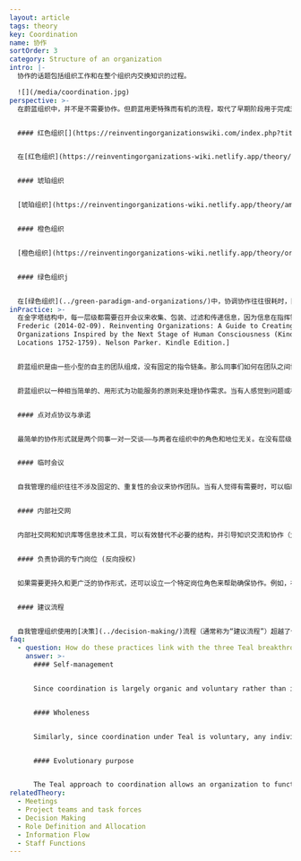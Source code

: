 ```yaml
---
layout: article
tags: theory
key: Coordination
name: 协作
sortOrder: 3
category: Structure of an organization
intro: |-
  协作的话题包括组织工作和在整个组织内交换知识的过程。

  ![](/media/coordination.jpg)
perspective: >-
  在蔚蓝组织中，并不是不需要协作。但蔚蓝用更特殊而有机的流程，取代了早期阶段用于完成这种协作的老板和管理角色以及无休止的会议，这些流程包括同事之间的直接协议和承诺、临时会议、内部社交网络上的对话，或设置特定岗位角色支持协作。预制的支撑决策的建议流程，也是蔚蓝协作的基础。


  #### 红色组织[](https://reinventingorganizationswiki.com/index.php?title=Coordination&action=edit&section=2 "\<span>\<span>\</span>\<span>\<span>Red\</span>\</span>\</span> Organizations")


  在[红色组织](https://reinventingorganizations-wiki.netlify.app/theory/red-organizations/)中，协作本质上是与权力相结合的临时性职能：协作通常只依赖于老板进行协调的能力。


  #### 琥珀组织


  [琥珀组织](https://reinventingorganizations-wiki.netlify.app/theory/amber-paradigm-and-organizations/)强调秩序和可预测性。协作主要通过每个人必守的正式流程来实现。琥珀组织的特点是静态性，这意味着除了已经建立的流程之外，几乎没有其他必要的协作行动。


  #### 橙色组织


  [橙色组织](https://reinventingorganizations-wiki.netlify.app/theory/orange-paradigm-and-organizations/)靠不断的创新和优化进行竞争。这意味着各单元之间更需要协作。协作的主要手段是会议、分级决策结构和对岗位角色的明确定义。尤其是通过会议尝试挖掘团队的智慧。这类组织的每一级都有定期的、固定的（通常是每周的）团队会议，以及关于特定计划的大量项目和跨职能会议。


  #### 绿色组织j


  在[绿色组织](../green-paradigm-and-organizations/)中，协调协作往往很耗时，因为这些组织的文化往往更在意人们的感受。投入很多时间尝试在一些可能对立的观点上达成共识。这种平等的做法可能导致令人沮丧的冗长会议和低效决策。因此，同事们有时会觉得有必要回到幕后权力（群众领袖）的游戏中来。
inPractice: >-
  在金字塔结构中，每一层级都需要召开会议来收集、包装、过滤和传递信息，因为信息在指挥链内上下流动。在自我管理结构中，几乎完全不需要这些会议。在传统组织中，层级越高，你的会议超负荷会越严重。一个高级经理典型的一天是连续的会议。有个笑话说，在大多数组织中，等级较低的人在工作，而高层的人在开会。因为在功能性的金字塔结构中，没有找到更有效的协调方法。成员位置越高，越会需要处理八方汇聚而来的线条。只有在最高层，销售、市场、研发、生产、人力资源和财务等不同的部门才能相遇而得到协调机会。于是决策自然被推到最高层，因为这是唯一可以根据来自不同角度的信息做出决策与权衡的层面。一个确定性的事实是：通常金字塔形的形状下，组织高层的人会抱怨会议超负荷，而下面的人则会感到缺乏负赋能赋权而得的积极性。^\[Laloux,
  Frederic (2014-02-09). Reinventing Organizations: A Guide to Creating
  Organizations Inspired by the Next Stage of Human Consciousness (Kindle
  Locations 1752-1759). Nelson Parker. Kindle Edition.]


  蔚蓝组织是由一些小型的自主的团队组成，没有固定的指令链条。那么同事们如何在团队之间协调行动呢？如何阻止组织的脱节解体？


  蔚蓝组织以一种相当简单的、用形式为功能服务的原则来处理协作需求。当有人感觉到问题或机会时，就召开临时会议。如果需要一种更持久的协作形式，也可以创建一个特定的岗位角色（详见下文 负责协调的专门岗位）。^\[Laloux, Frederic (2014-02-09). Reinventing Organizations: A Guide to Creating Organizations Inspired by the Next Stage of Human Consciousness (Kindle Locations 1810-1814). Nelson Parker. Kindle Edition.]


  #### 点对点协议与承诺


  最简单的协作形式就是两个同事一对一交谈——与两者在组织中的角色和地位无关。在没有层级结构的开放性单元网络机制下，不存在越界越权的概念。当一个同事想联系另一个同事时，不需要通知上级。


  #### 临时会议


  自我管理的组织往往不涉及固定的、重复性的会议来协作团队。当有人觉得有需要时，可以临时召集会议。


  #### 内部社交网


  内部社交网和知识库等信息技术工具，可以有效替代不必要的结构，并引导知识交流和协作（尤其是当公司规模扩大，人员分散在不同地点时）。


  #### 负责协调的专门岗位 (反向授权)


  如果需要更持久和更广泛的协作形式，还可以设立一个特定岗位角色来帮助确保协作。例如，在工厂中，团队可以创建一个角色来共享最佳经验，比如联合采购或处理工资单。这样的角色通过反向授权流程创建：团队将协作任务委派给团队之外的一个，自然发生的能服务于自己任务的角色，而担任该角色的人无权强迫团队使用这个服务、决策或规则。当不再需要协作时，这个角色自然就消失了。这些都不需要上级批准。事情以自组织形态发生。自我管理结构中的会议和角色都是自发出现；只要它们能为组织这个生态系统增加价值，它们就会存在。


  #### 建议流程


  自我管理组织使用的[决策](../decision-making/)流程（通常称为“建议流程”）超越了传统的自上而下或基于共识的机制。建议流程是个强大的日常运作机制，用于协调自我管理组织的行动。当一个同事主动联系其他同事分享自己的建议并听取对方的建议时，实际上是在创造协作。当他（她）决策后把最后的决定通知给同事时，协作就被启动了。建议流程是蔚蓝组织协作的核心。
faq:
  - question: How do these practices link with the three Teal breakthroughs?
    answer: >-
      #### Self-management


      Since coordination is largely organic and voluntary rather than imposed through hierarchy, these practices support the Teal breakthrough of self-management.


      #### Wholeness


      Similarly, since coordination under Teal is voluntary, any individual is free to promote coordination of efforts in a way that he or she sees fit and that meshes with his or her talents and interests.


      #### Evolutionary purpose


      The Teal approach to coordination allows an organization to function as a living system with its own sense for direction. Employees are coordinated as all their actions are guided by listening to the organization’s purpose. Trust in the collective intelligence of the system does away, in many cases, with the need for a master plan.
relatedTheory:
  - Meetings
  - Project teams and task forces
  - Decision Making
  - Role Definition and Allocation
  - Information Flow
  - Staff Functions
---
```

